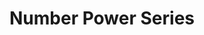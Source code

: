 ---
title: Number Power Series
description: A real world approach to math
icon: exit_to_app

data_path: mathematics-number_power

resources:
- title: Number Power 1
  description: Addition, Subtration, Multiplication, and Division
  image_path: np-1.jpg
  data_path: 
- title: Number Power 2
  description: Fractions, Decimals, and Percents
  image_path: np-2.jpg
  data_path: 
- title: Number Power 3
  description: Algebra
  image_path: np-3.jpg
  data_path: 
- title: Number Power 4
  description: Geometry
  image_path: np-4.jpg
  data_path: 

category: Mathematics
layout: books
---